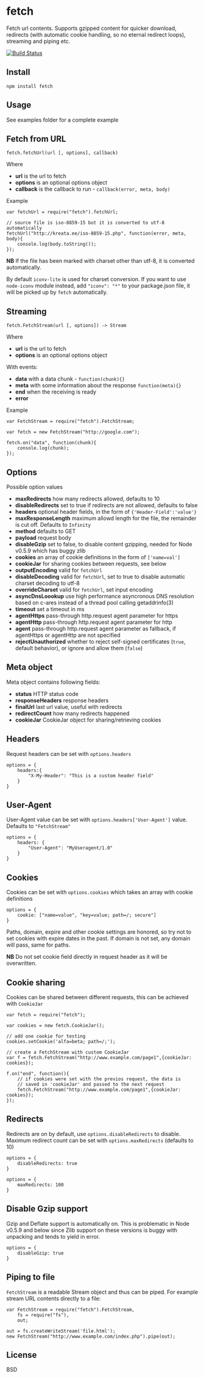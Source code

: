 # fetch

Fetch url contents. Supports gzipped content for quicker download, redirects (with automatic cookie handling, so no eternal redirect loops), streaming and piping etc.

[![Build Status](https://travis-ci.org/andris9/fetch.svg?branch=master)](https://travis-ci.org/andris9/fetch)

## Install

    npm install fetch

## Usage

See examples folder for a complete example

## Fetch from URL

`fetch.fetchUrl(url [, options], callback)`

Where

  * **url** is the url to fetch
  * **options** is an optional options object
  * **callback** is the callback to run - `callback(error, meta, body)`

Example

    var fetchUrl = require("fetch").fetchUrl;

    // source file is iso-8859-15 but it is converted to utf-8 automatically
    fetchUrl("http://kreata.ee/iso-8859-15.php", function(error, meta, body){
        console.log(body.toString());
    });

**NB** If the file has been marked with charset other than utf-8, it is converted automatically.

By default `iconv-lite` is used for charset conversion. If you want to use `node-iconv` module instead,
add `"iconv": "*"` to your package.json file, it will be picked up by `fetch` automatically.

## Streaming

`fetch.FetchStream(url [, options]) -> Stream`

Where

  * **url** is the url to fetch
  * **options** is an optional options object

With events:

  * **data** with a data chunk - `function(chunk){}`
  * **meta** with some information about the response `function(meta){}`
  * **end** when the receiving is ready
  * **error**

Example

    var FetchStream = require("fetch").FetchStream;

    var fetch = new FetchStream("http://google.com");

    fetch.on("data", function(chunk){
        console.log(chunk);
    });

## Options

Possible option values

 * **maxRedirects** how many redirects allowed, defaults to 10
 * **disableRedirects** set to true if redirects are not allowed, defaults to false
 * **headers** optional header fields, in the form of `{'Header-Field':'value'}`
 * **maxResponseLength** maximum allowd length for the file, the remainder is cut off. Defaults to `Infinity`
 * **method** defaults to GET
 * **payload** request body
 * **disableGzip** set to false, to disable content gzipping, needed for Node v0.5.9 which has buggy zlib
 * **cookies** an array of cookie definitions in the form of `['name=val']`
 * **cookieJar** for sharing cookies between requests, see below
 * **outputEncoding** valid for `fetchUrl`
 * **disableDecoding** valid for `fetchUrl`, set to true to disable automatic charset decoding to utf-8
 * **overrideCharset** valid for `fetchUrl`, set input encoding
 * **asyncDnsLoookup** use high performance asyncronous DNS resolution based on c-ares instead of a thread pool calling getaddrinfo(3)
 * **timeout** set a timeout in ms
 * **agentHttps** pass-through http.request agent parameter for https
 * **agentHttp** pass-through http.request agent parameter for http
 * **agent** pass-through http.request agent parameter as fallback, if agentHttps or agentHttp are not specified
 * **rejectUnauthorized** whether to reject self-signed certificates (`true`, default behavior), or ignore and allow them (`false`)


## Meta object

Meta object contains following fields:

  * **status** HTTP status code
  * **responseHeaders** response headers
  * **finalUrl** last url value, useful with redirects
  * **redirectCount** how many redirects happened
  * **cookieJar** CookieJar object for sharing/retrieving cookies

## Headers

Request headers can be set with `options.headers`

    options = {
        headers:{
            "X-My-Header": "This is a custom header field"
        }
    }

## User-Agent
User-Agent value can be set with `options.headers['User-Agent']` value. Defaults to `"FetchStream"`

    options = {
        headers: {
            "User-Agent": "MyUseragent/1.0"
        }
    }

## Cookies
Cookies can be set with `options.cookies` which takes an array with cookie definitions

    options = {
        cookie: ["name=value", "key=value; path=/; secure"]
    }

Paths, domain, expire and other cookie settings are honored, so try not to set cookies with expire dates in the past. If domain is not set, any domain will pass, same for paths.

**NB** Do not set cookie field directly in request header as it will be overwritten.

## Cookie sharing

Cookies can be shared between different requests, this can be achieved with `CookieJar`

    var fetch = require("fetch");

    var cookies = new fetch.CookieJar();

    // add one cookie for testing
    cookies.setCookie('alfa=beta; path=/;');

    // create a FetchStream with custom CookieJar
    var f = fetch.FetchStream("http://www.example.com/page1",{cookieJar: cookies});

    f.on("end", function(){
        // if cookies were set with the previos request, the data is
        // saved in 'cookieJar' and passed to the next request
        fetch.FetchStream("http://www.example.com/page1",{cookieJar: cookies});
    });


## Redirects

Redirects are on by default, use `options.disableRedirects` to disable. Maximum redirect count can be set with `options.maxRedirects` (defaults to 10)

    options = {
        disableRedirects: true
    }

    options = {
        maxRedirects: 100
    }

## Disable Gzip support

Gzip and Deflate support is automatically on. This is problematic in Node v0.5.9 and below since Zlib support on these versions is buggy with unpacking and tends to yield in error.

    options = {
        disableGzip: true
    }

## Piping to file

`FetchStream` is a readable Stream object and thus can be piped. For example stream URL contents directly to a file:

    var FetchStream = require("fetch").FetchStream,
        fs = require("fs"),
        out;

    out = fs.createWriteStream('file.html');
    new FetchStream("http://www.example.com/index.php").pipe(out);

## License

BSD
